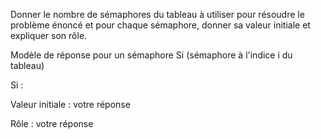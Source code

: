 Donner le nombre de sémaphores du tableau à utiliser pour résoudre le problème énoncé et  pour chaque sémaphore,  donner sa valeur initiale et expliquer son rôle. 

Modèle de réponse pour un sémaphore Si (sémaphore à l'indice i du tableau) 

Si : 

Valeur initiale : votre réponse 

Rôle : votre réponse
